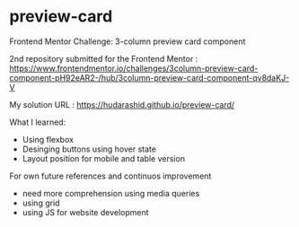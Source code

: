 # preview-card
Frontend Mentor Challenge: 3-column preview card component

2nd repository submitted for the Frontend Mentor : https://www.frontendmentor.io/challenges/3column-preview-card-component-pH92eAR2-/hub/3column-preview-card-component-qv8daKJ-V

My solution URL : https://hudarashid.github.io/preview-card/

What I learned:
- Using flexbox
- Desinging buttons using hover state
- Layout position for mobile and table version

For own future references and continuos improvement
- need more comprehension using media queries
- using grid 
- using JS for website development
